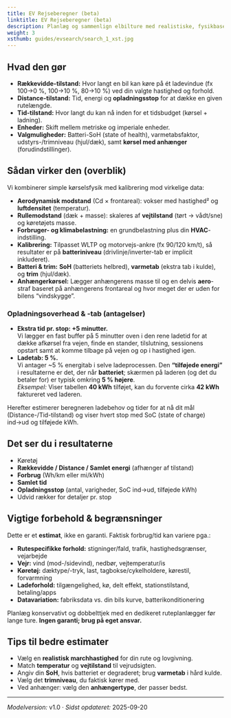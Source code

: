 ```yaml
---
title: EV Rejseberegner (beta)
linktitle: EV Rejseberegner (beta)
description: Planlæg og sammenlign elbilture med realistiske, fysikbaserede estimater. Vælg en tilstand (Rækkevidde, Distance eller Tid), sæt hastighed og vejr, og se hvordan forskellige biler klarer sig—samlet tid, lade­stop og energiforbrug—i ét overblik.
weight: 3
xsthumb: guides/evsearch/search_1_xst.jpg
---
```

<!-- markdownlint-disable MD033 -->

## Hvad den gør

* **Rækkevidde-tilstand:** Hvor langt en bil kan køre på ét ladevindue (fx 100→0 %, 100→10 %, 80→10 %) ved din valgte hastighed og forhold.
* **Distance-tilstand:** Tid, energi og **opladningsstop** for at dække en given rute­længde.
* **Tid-tilstand:** Hvor langt du kan nå inden for et tidsbudget (kørsel + ladning).
* **Enheder:** Skift mellem metriske og imperiale enheder.
* **Valgmuligheder:** Batteri-SoH (state of health), varmetabsfaktor, udstyrs-/trimniveau (hjul/dæk), samt **kørsel med anhænger** (forudindstillinger).

## Sådan virker den (overblik)

Vi kombinerer simple kørsels­fysik med kalibrering mod virkelige data:

* **Aerodynamisk modstand** (Cd × frontareal): vokser med hastighed² og **luftdensitet** (temperatur).
* **Rullemodstand** (dæk + masse): skaleres af **vejtilstand** (tørt → vådt/sne) og køretøjets masse.
* **Forbruger- og klimabelastning:** en grundbelastning plus din **HVAC**-indstilling.
* **Kalibrering:** Tilpasset WLTP og motorvejs-ankre (fx 90/120 km/t), så resultater er på **batteriniveau** (drivlinje/inverter-tab er implicit inkluderet).
* **Batteri & trim:** **SoH** (batteriets helbred), **varmetab** (ekstra tab i kulde), og **trim** (hjul/dæk).
* **Anhængerkørsel:** Lægger anhængerens masse til og en delvis **aero**-straf baseret på anhængerens frontareal og hvor meget der er uden for bilens “vindskygge”.

### Opladnings­overhead & -tab (antagelser)

* **Ekstra tid pr. stop: +5 minutter.**  
  Vi lægger en fast buffer på 5 minutter oven i den rene ladetid for at dække afkørsel fra vejen, finde en stander, tilslutning, sessionens opstart samt at komme tilbage på vejen og op i hastighed igen.
* **Ladetab: 5 %.**  
  Vi antager ~5 % energitab i selve lade­processen. Den **“tilføjede energi”** i resultaterne er det, der når **batteriet**; skærmen på laderen (og det du betaler for) er typisk omkring **5 % højere**.  
  *Eksempel:* Viser tabellen **40 kWh** tilføjet, kan du forvente cirka **42 kWh** faktureret ved laderen.

Herefter estimerer beregneren ladebehov og tider for at nå dit mål (Distance-/Tid-tilstand) og viser hvert stop med SoC (state of charge) ind→ud og tilføjede kWh.

## Det ser du i resultaterne

* Køretøj
* **Rækkevidde / Distance / Samlet energi** (afhænger af tilstand)
* **Forbrug** (Wh/km eller mi/kWh)
* **Samlet tid**
* **Opladningsstop** (antal, varigheder, SoC ind→ud, tilføjede kWh)
* Udvid rækker for detaljer pr. stop

## Vigtige forbehold & begrænsninger

Dette er et **estimat**, ikke en garanti. Faktisk forbrug/tid kan variere pga.:

* **Rutespecifikke forhold:** stigninger/fald, trafik, hastighedsgrænser, vejarbejde
* **Vejr:** vind (mod-/sidevind), nedbør, vejtemperatur/is
* **Køretøj:** dæktype/-tryk, last, tagbokse/cykelholdere, kørestil, forvarmning
* **Ladeforhold:** tilgængelighed, kø, delt effekt, stations­tilstand, betaling/apps
* **Datavariation:** fabriksdata vs. din bils kurve, batterikonditionering

Planlæg konservativt og dobbelttjek med en dedikeret ruteplanlægger før lange ture. **Ingen garanti; brug på eget ansvar.**

## Tips til bedre estimater

* Vælg en **realistisk marchhastighed** for din rute og lovgivning.
* Match **temperatur** og **vejtilstand** til vejrudsigten.
* Angiv din **SoH**, hvis batteriet er degraderet; brug **varmetab** i hård kulde.
* Vælg det **trimniveau**, du faktisk kører med.
* Ved anhænger: vælg den **anhængertype**, der passer bedst.

---

*Modelversion:* v1.0 · *Sidst opdateret:* 2025-09-20
